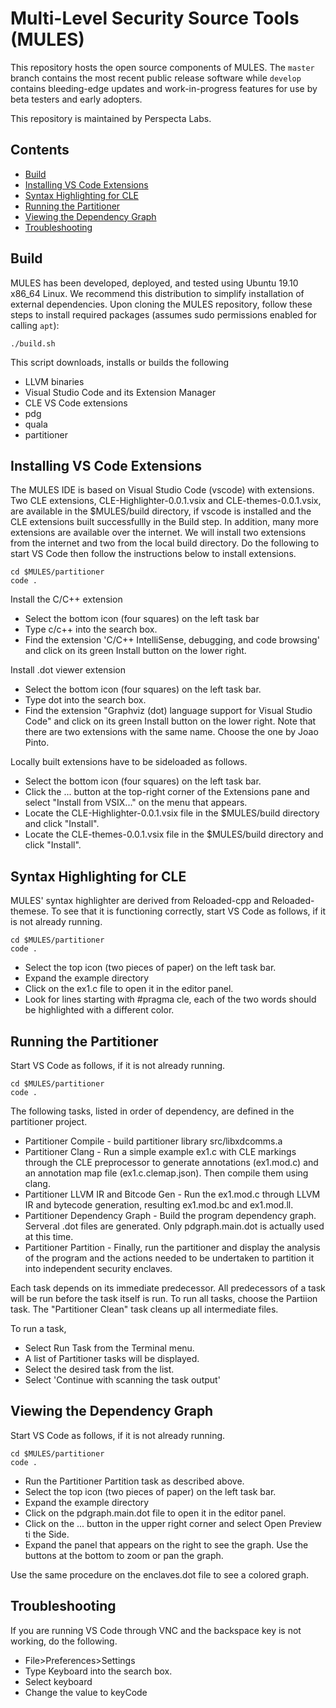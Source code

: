 # Multi-Level Security Source Tools (MULES)
This repository hosts the open source components of MULES. The `master` branch contains the most recent public release software while `develop` contains bleeding-edge updates and work-in-progress features for use by beta testers and early adopters.

This repository is maintained by Perspecta Labs.

## Contents
- [Build](#build)
- [Installing VS Code Extensions](#installing-vs-code-extensions)
- [Syntax Highlighting for CLE](#syntax-highlighting-for-cle)
- [Running the Partitioner](#running-the-partitioner)
- [Viewing the Dependency Graph](#viewing-the-dependency-graph)
- [Troubleshooting](#troubleshooting)

## Build
MULES has been developed, deployed, and tested using Ubuntu 19.10 x86_64 Linux. We recommend this distribution to simplify installation of external dependencies. Upon cloning the MULES repository, follow these steps to install required packages (assumes sudo permissions enabled for calling `apt`):

```
./build.sh 
```

This script downloads, installs or builds the following
* LLVM binaries
* Visual Studio Code and its Extension Manager
* CLE VS Code extensions
* pdg
* quala
* partitioner

## Installing VS Code Extensions
The MULES IDE is based on Visual Studio Code (vscode) with extensions. Two CLE extensions, CLE-Highlighter-0.0.1.vsix and CLE-themes-0.0.1.vsix, are available in the $MULES/build directory, if vscode is installed and the CLE extensions built successfullly in the Build step. In addition, many more extensions are available over the internet. We will install two extensions from the internet and two from the local build directory. Do the following to start VS Code then follow the instructions below to install extensions.

```
cd $MULES/partitioner
code .
```

Install the C/C++ extension
* Select the bottom icon (four squares) on the left task bar
* Type c/c++ into the search box.
* Find the extension 'C/C++ IntelliSense, debugging, and code browsing' and click on its green Install button on the lower right.

Install .dot viewer extension
* Select the bottom icon (four squares) on the left task bar.
* Type dot into the search box.
* Find the extension "Graphviz (dot) language support for Visual Studio Code" and click on its green Install button on the lower right. Note that there are two extensions with the same name. Choose the one by Joao Pinto.

Locally built extensions have to be sideloaded as follows.
* Select the bottom icon (four squares) on the left task bar.
* Click the ... button at the top-right corner of the Extensions pane and select "Install from VSIX..." on the menu that appears.
* Locate the CLE-Highlighter-0.0.1.vsix file in the $MULES/build directory and click "Install".
* Locate the CLE-themes-0.0.1.vsix file in the $MULES/build directory and click "Install".

## Syntax Highlighting for CLE
MULES' syntax highlighter are derived from Reloaded-cpp and Reloaded-themese. To see that it is functioning correctly, start VS Code as follows, if it is not already running.

```
cd $MULES/partitioner
code .
```

* Select the top icon (two pieces of paper) on the left task bar.
* Expand the example directory
* Click on the ex1.c file to open it in the editor panel.
* Look for lines starting with #pragma cle, each of the two words should be highlighted with a different color.

## Running the Partitioner
Start VS Code as follows, if it is not already running.

```
cd $MULES/partitioner
code .
```
The following tasks, listed in order of dependency, are defined in the partitioner project.
* Partitioner Compile - build partitioner library src/libxdcomms.a
* Partitioner Clang - Run a simple example ex1.c with CLE markings through the CLE preprocessor to generate annotations (ex1.mod.c) and an annotation map file (ex1.c.clemap.json). Then compile them using clang.
* Partitioner LLVM IR and Bitcode Gen - Run the ex1.mod.c through LLVM IR and bytecode generation, resulting ex1.mod.bc and ex1.mod.ll.
* Partitioner Dependency Graph - Build the program dependency graph. Serveral .dot files are generated. Only pdgraph.main.dot is actually used at this time.
* Partitioner Partition - Finally, run the partitioner and display the analysis of the program and the actions needed to be undertaken to partition it into independent security enclaves.

Each task depends on its immediate predecessor. All predecessors of a task will be run before the task itself is run.
To run all tasks, choose the Partiion task. The "Partitioner Clean" task cleans up all intermediate files.

To run a task,
* Select Run Task from the Terminal menu.
* A list of Partitioner tasks will be displayed.
* Select the desired task from the list.
* Select 'Continue with scanning the task output'

## Viewing the Dependency Graph
Start VS Code as follows, if it is not already running.

```
cd $MULES/partitioner
code .
```
* Run the Partitioner Partition task as described above.
* Select the top icon (two pieces of paper) on the left task bar.
* Expand the example directory
* Click on the pdgraph.main.dot file to open it in the editor panel.
* Click on the ... button in the upper right corner and select Open Preview ti the Side.
* Expand the panel that appears on the right to see the graph. Use the buttons at the bottom to zoom or pan the graph.

Use the same procedure on the enclaves.dot file to see a colored graph.

## Troubleshooting
If you are running VS Code through VNC and the backspace key is not working, do the following.
* File>Preferences>Settings
* Type Keyboard into the search box.
* Select keyboard
* Change the value to keyCode

